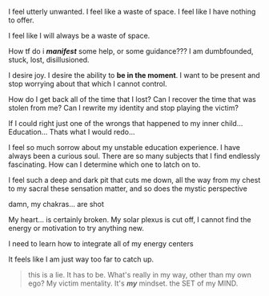 I feel utterly unwanted.
I feel like a waste of space.
I feel like I have nothing to offer.

I feel like I will always be a waste of space.

How tf do i ***manifest*** some help, or some guidance??? I am dumbfounded, stuck, lost, disillusioned.

I desire joy. I desire the ability to **be in the moment**. I want to be present and stop worrying about that which I cannot control.

How do I get back all of the time that I lost? Can I recover the time that was stolen from me? Can I rewrite my identity and stop playing the victim?

If I could right just one of the wrongs that happened to my inner child...
Education...
Thats what I would redo...

I feel so much sorrow about my unstable education experience.
I have always been a curious soul. There are so many subjects that I find endlessly fascinating.
How can I determine which one to latch on to.

I feel such a deep and dark pit that cuts me down, all the way from my chest to my sacral
these sensation matter, and so does the mystic perspective

damn, my chakras... are shot

My heart... is certainly broken.
My solar plexus is cut off, I cannot find the energy or motivation to try anything new.

I need to learn how to integrate all of my energy centers

It feels like I am just way too far to catch up.
> this is a lie. It has to be. What's really in my way, other than my own ego? My victim mentality. It's ***my*** mindset. the SET of my MIND.

